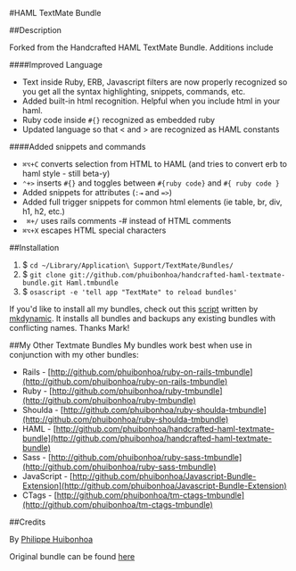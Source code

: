 #HAML TextMate Bundle

##Description

Forked from the Handcrafted HAML TextMate Bundle.  Additions include

####Improved Language
 * Text inside Ruby, ERB, Javascript filters are now properly recognized so you get all the syntax highlighting, snippets, commands, etc.
 * Added built-in html recognition. Helpful when you include html in your haml.
 * Ruby code inside <code>#{}</code> recognized as embedded ruby
 * Updated language so that < and > are recognized as HAML constants

####Added snippets and commands
 * <code>⌘⌥+C</code> converts selection from HTML to HAML (and tries to convert erb to haml style - still beta-y)
 * <code>⌃+></code> inserts <code>#{}</code> and toggles between <code>#{ruby code}</code> and <code>#{ ruby code }</code>
 * Added snippets for attributes (<code>:⇥</code> and <code>=></code>)
 * Added full trigger snippets for common html elements (ie table, br, div, h1, h2, etc.)
 * <code> ⌘+/</code> uses rails comments -# instead of HTML comments
 * <code>⌘⌥+X</code> escapes HTML special characters

##Installation

1. $ `cd ~/Library/Application\ Support/TextMate/Bundles/`
2. $ `git clone git://github.com/phuibonhoa/handcrafted-haml-textmate-bundle.git Haml.tmbundle`
3. $ `osascript -e 'tell app "TextMate" to reload bundles'`

If you'd like to install all my bundles, check out this [script](http://gist.github.com/443129) written by [mkdynamic](http://github.com/mkdynamic).  It installs all bundles and backups any existing bundles with conflicting names.  Thanks Mark!
 
##My Other Textmate Bundles
My bundles work best when use in conjunction with my other bundles:

 * Rails - [http://github.com/phuibonhoa/ruby-on-rails-tmbundle](http://github.com/phuibonhoa/ruby-on-rails-tmbundle)
 * Ruby - [http://github.com/phuibonhoa/ruby-tmbundle](http://github.com/phuibonhoa/ruby-tmbundle)
 * Shoulda - [http://github.com/phuibonhoa/ruby-shoulda-tmbundle](http://github.com/phuibonhoa/ruby-shoulda-tmbundle)
 * HAML - [http://github.com/phuibonhoa/handcrafted-haml-textmate-bundle](http://github.com/phuibonhoa/handcrafted-haml-textmate-bundle)
 * Sass - [http://github.com/phuibonhoa/ruby-sass-tmbundle](http://github.com/phuibonhoa/ruby-sass-tmbundle)
 * JavaScript - [http://github.com/phuibonhoa/Javascript-Bundle-Extension](http://github.com/phuibonhoa/Javascript-Bundle-Extension)
 * CTags - [http://github.com/phuibonhoa/tm-ctags-tmbundle](http://github.com/phuibonhoa/tm-ctags-tmbundle)

##Credits

By [Philippe Huibonhoa](http://github.com/phuibonhoa)


Original bundle can be found [here](http://github.com/handcrafted/handcrafted-haml-textmate-bundle)
